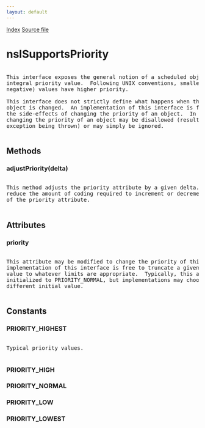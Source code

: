 ```yaml
---
layout: default
---
```

<div id='links'><a href="../index.html">Index</a>
<a href="http://dxr.mozilla.org/mozilla-central/source/xpcom/threads/nsISupportsPriority.idl">Source file</a>
</div>

# nsISupportsPriority #
<pre>  
This interface exposes the general notion of a scheduled object with a  
integral priority value.  Following UNIX conventions, smaller (and possibly  
negative) values have higher priority.  
  
This interface does not strictly define what happens when the priority of an  
object is changed.  An implementation of this interface is free to define  
the side-effects of changing the priority of an object.  In some cases,  
changing the priority of an object may be disallowed (resulting in an  
exception being thrown) or may simply be ignored.  
  
</pre>
## Methods ##

### adjustPriority(delta) ###
<pre>  
This method adjusts the priority attribute by a given delta.  It helps  
reduce the amount of coding required to increment or decrement the value  
of the priority attribute.  
  
</pre>
## Attributes ##

### priority ###
<pre>  
This attribute may be modified to change the priority of this object.  The  
implementation of this interface is free to truncate a given priority  
value to whatever limits are appropriate.  Typically, this attribute is  
initialized to PRIORITY_NORMAL, but implementations may choose to assign a  
different initial value.  
  
</pre>
## Constants ##

### PRIORITY_HIGHEST ###
<pre>  
Typical priority values.  
  
</pre>
### PRIORITY_HIGH ###

### PRIORITY_NORMAL ###

### PRIORITY_LOW ###

### PRIORITY_LOWEST ###
